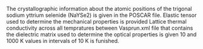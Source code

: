 The crystallographic information about the atomic positions of the trigonal sodium yttrium selenide (NaYSe2) is given in the POSCAR file.
Elastic tensor used to determine the mechanical properties is provided
Lattice thermal conductivity across all tempratures between 
Vasprun.xml file that contains the dielectric matrix used to determine the optical properties is given 10 and 1000 K values in intervals of 10 K is funished.

